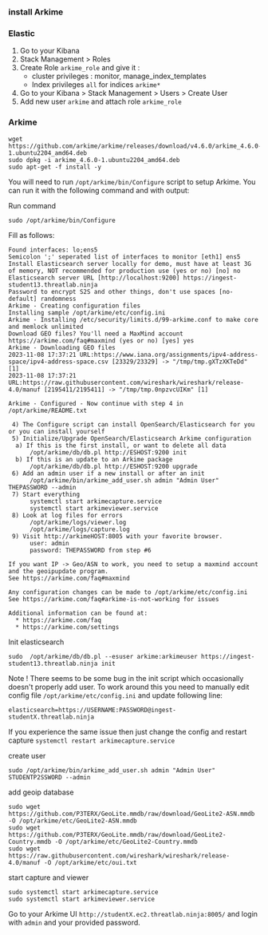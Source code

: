 ### install Arkime

### Elastic
1. Go to your Kibana
2. Stack Management > Roles
3. Create Role `arkime_role` and give it :
   - cluster privileges : monitor, manage_index_templates 
   - Index privileges `all` for indices `arkime*`
4. Go to your Kibana > Stack Management > Users > Create User
5. Add new user `arkime` and attach role `arkime_role`


### Arkime 

```shell
wget https://github.com/arkime/arkime/releases/download/v4.6.0/arkime_4.6.0-1.ubuntu2204_amd64.deb
sudo dpkg -i arkime_4.6.0-1.ubuntu2204_amd64.deb
sudo apt-get -f install -y
```

You will need to run `/opt/arkime/bin/Configure` script to setup Arkime. You can run it with the following command and with output:

Run command
```shell
sudo /opt/arkime/bin/Configure
```

Fill as follows:
```shell
Found interfaces: lo;ens5
Semicolon ';' seperated list of interfaces to monitor [eth1] ens5
Install Elasticsearch server locally for demo, must have at least 3G of memory, NOT recommended for production use (yes or no) [no] no
Elasticsearch server URL [http://localhost:9200] https://ingest-student13.threatlab.ninja 
Password to encrypt S2S and other things, don't use spaces [no-default] randomness
Arkime - Creating configuration files
Installing sample /opt/arkime/etc/config.ini
Arkime - Installing /etc/security/limits.d/99-arkime.conf to make core and memlock unlimited
Download GEO files? You'll need a MaxMind account https://arkime.com/faq#maxmind (yes or no) [yes] yes
Arkime - Downloading GEO files
2023-11-08 17:37:21 URL:https://www.iana.org/assignments/ipv4-address-space/ipv4-address-space.csv [23329/23329] -> "/tmp/tmp.gXTzXKTeDd" [1]
2023-11-08 17:37:21 URL:https://raw.githubusercontent.com/wireshark/wireshark/release-4.0/manuf [2195411/2195411] -> "/tmp/tmp.0npzvcUIKm" [1]

Arkime - Configured - Now continue with step 4 in /opt/arkime/README.txt

 4) The Configure script can install OpenSearch/Elasticsearch for you or you can install yourself
 5) Initialize/Upgrade OpenSearch/Elasticsearch Arkime configuration
  a) If this is the first install, or want to delete all data
      /opt/arkime/db/db.pl http://ESHOST:9200 init
  b) If this is an update to an Arkime package
      /opt/arkime/db/db.pl http://ESHOST:9200 upgrade
 6) Add an admin user if a new install or after an init
      /opt/arkime/bin/arkime_add_user.sh admin "Admin User" THEPASSWORD --admin
 7) Start everything
      systemctl start arkimecapture.service
      systemctl start arkimeviewer.service
 8) Look at log files for errors
      /opt/arkime/logs/viewer.log
      /opt/arkime/logs/capture.log
 9) Visit http://arkimeHOST:8005 with your favorite browser.
      user: admin
      password: THEPASSWORD from step #6

If you want IP -> Geo/ASN to work, you need to setup a maxmind account and the geoipupdate program.
See https://arkime.com/faq#maxmind

Any configuration changes can be made to /opt/arkime/etc/config.ini
See https://arkime.com/faq#arkime-is-not-working for issues

Additional information can be found at:
  * https://arkime.com/faq
  * https://arkime.com/settings
```

Init elasticsearch
```shell
sudo  /opt/arkime/db/db.pl --esuser arkime:arkimeuser https://ingest-student13.threatlab.ninja init
```

Note !
There seems to be some bug in the init script which occasionally doesn't properly add user.
To work around this you need to manually edit config file `/opt/arkime/etc/config.ini` and update following line:
```
elasticsearch=https://USERNAME:PASSWORD@ingest-studentX.threatlab.ninja
```
If you experience the same issue then just change the config and restart capture `systemctl restart arkimecapture.service`

create user 
```shell
sudo /opt/arkime/bin/arkime_add_user.sh admin "Admin User" STUDENTP2SSWORD --admin
```

add geoip database
```shell
sudo wget https://github.com/P3TERX/GeoLite.mmdb/raw/download/GeoLite2-ASN.mmdb -O /opt/arkime/etc/GeoLite2-ASN.mmdb
sudo wget https://github.com/P3TERX/GeoLite.mmdb/raw/download/GeoLite2-Country.mmdb -O /opt/arkime/etc/GeoLite2-Country.mmdb 
sudo wget https://raw.githubusercontent.com/wireshark/wireshark/release-4.0/manuf -O /opt/arkime/etc/oui.txt
```

start capture and viewer
```shell
sudo systemctl start arkimecapture.service
sudo systemctl start arkimeviewer.service
```

Go to your Arkime UI `http://studentX.ec2.threatlab.ninja:8005/` and login with `admin` and your provided password.